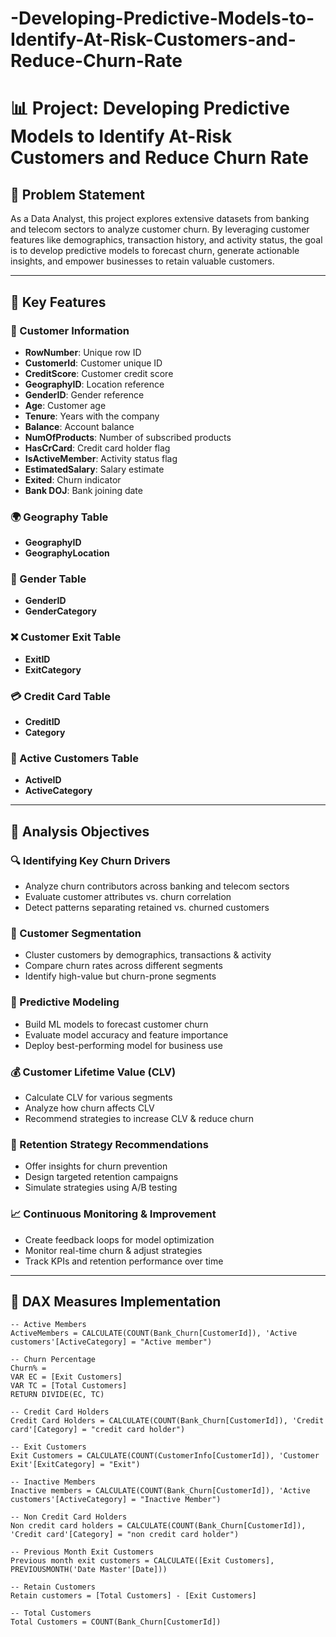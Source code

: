 # -Developing-Predictive-Models-to-Identify-At-Risk-Customers-and-Reduce-Churn-Rate
# 📊 Project: Developing Predictive Models to Identify At-Risk Customers and Reduce Churn Rate

## 🧠 Problem Statement

As a Data Analyst, this project explores extensive datasets from banking and telecom sectors to analyze customer churn. By leveraging customer features like demographics, transaction history, and activity status, the goal is to develop predictive models to forecast churn, generate actionable insights, and empower businesses to retain valuable customers.

---

## 📌 Key Features

### 🔐 Customer Information
- **RowNumber**: Unique row ID  
- **CustomerId**: Customer unique ID  
- **CreditScore**: Customer credit score  
- **GeographyID**: Location reference  
- **GenderID**: Gender reference  
- **Age**: Customer age  
- **Tenure**: Years with the company  
- **Balance**: Account balance  
- **NumOfProducts**: Number of subscribed products  
- **HasCrCard**: Credit card holder flag  
- **IsActiveMember**: Activity status flag  
- **EstimatedSalary**: Salary estimate  
- **Exited**: Churn indicator  
- **Bank DOJ**: Bank joining date  

### 🌍 Geography Table
- **GeographyID**  
- **GeographyLocation**

### 👤 Gender Table
- **GenderID**  
- **GenderCategory**

### ❌ Customer Exit Table
- **ExitID**  
- **ExitCategory**

### 💳 Credit Card Table
- **CreditID**  
- **Category**

### 🔄 Active Customers Table
- **ActiveID**  
- **ActiveCategory**

---

## 🎯 Analysis Objectives

### 🔍 Identifying Key Churn Drivers
- Analyze churn contributors across banking and telecom sectors  
- Evaluate customer attributes vs. churn correlation  
- Detect patterns separating retained vs. churned customers  

### 🧩 Customer Segmentation
- Cluster customers by demographics, transactions & activity  
- Compare churn rates across different segments  
- Identify high-value but churn-prone segments  

### 🤖 Predictive Modeling
- Build ML models to forecast customer churn  
- Evaluate model accuracy and feature importance  
- Deploy best-performing model for business use  

### 💰 Customer Lifetime Value (CLV)
- Calculate CLV for various segments  
- Analyze how churn affects CLV  
- Recommend strategies to increase CLV & reduce churn  

### 🔁 Retention Strategy Recommendations
- Offer insights for churn prevention  
- Design targeted retention campaigns  
- Simulate strategies using A/B testing  

### 📈 Continuous Monitoring & Improvement
- Create feedback loops for model optimization  
- Monitor real-time churn & adjust strategies  
- Track KPIs and retention performance over time  

---

## 🧮 DAX Measures Implementation

```DAX
-- Active Members
ActiveMembers = CALCULATE(COUNT(Bank_Churn[CustomerId]), 'Active customers'[ActiveCategory] = "Active member")

-- Churn Percentage
Churn% = 
VAR EC = [Exit Customers]
VAR TC = [Total Customers]
RETURN DIVIDE(EC, TC)

-- Credit Card Holders
Credit Card Holders = CALCULATE(COUNT(Bank_Churn[CustomerId]), 'Credit card'[Category] = "credit card holder")

-- Exit Customers
Exit Customers = CALCULATE(COUNT(CustomerInfo[CustomerId]), 'Customer Exit'[ExitCategory] = "Exit")

-- Inactive Members
Inactive members = CALCULATE(COUNT(Bank_Churn[CustomerId]), 'Active customers'[ActiveCategory] = "Inactive Member")

-- Non Credit Card Holders
Non credit card holders = CALCULATE(COUNT(Bank_Churn[CustomerId]), 'Credit card'[Category] = "non credit card holder")

-- Previous Month Exit Customers
Previous month exit customers = CALCULATE([Exit Customers], PREVIOUSMONTH('Date Master'[Date]))

-- Retain Customers
Retain customers = [Total Customers] - [Exit Customers]

-- Total Customers
Total Customers = COUNT(Bank_Churn[CustomerId])
